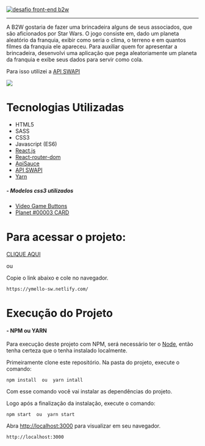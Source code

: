 [![desafio front-end b2w](http://yurimello.com/wp-content/uploads/2019/04/banner.png)](#)

-------------------------------------

A B2W gostaria de fazer uma brincadeira alguns de seus associados, que são aficionados por Star Wars. O jogo consiste em, dado um planeta aleatório da franquia, exibir como seria o clima, o terreno e em quantos filmes da franquia ele apareceu. Para auxiliar quem for apresentar a brincadeira, desenvolvi uma aplicação que pega aleatoriamente um planeta da franquia e exibe seus dados para servir como cola. 

Para isso utilizei a [API SWAPI](https://swapi.co/)

![](http://yurimello.com/wp-content/uploads/2019/04/icone.png) 

# Tecnologias Utilizadas

- HTML5
- SASS
- CSS3
- Javascript (ES6)
- [React.js](https://reactjs.org/)
- [React-router-dom](https://www.npmjs.com/package/react-router-dom)
- [ApiSauce](https://github.com/infinitered/apisauce)
- [API SWAPI](https://swapi.co/)
- [Yarn](https://yarnpkg.com/)

##### - Modelos css3 utilizados
- [Video Game Buttons](https://codepen.io/DanielWeiner/pen/iFadn)
- [Planet #00003 CARD](https://codepen.io/marcjfj/pen/EOrerZ)

# Para acessar o projeto:

[CLIQUE AQUI](https://ymello-sw.netlify.com/)

ou

Copie o link abaixo e cole no navegador.

```
https://ymello-sw.netlify.com/

```

# Execução do Projeto

#### - NPM ou YARN

Para execução deste projeto com NPM, será necessário ter o [Node](https://nodejs.org),
então tenha certeza  que o tenha instalado localmente.

Primeiramente clone este repositório.
Na pasta do projeto, execute o comando:

```
npm install  ou  yarn intall

```
Com esse comando você vai instalar as dependências do projeto.
 
Logo após a finalizaçâo da instalação, execute o comando:

```
npm start  ou  yarn start

```
Abra [http://localhost:3000](http://localhost:3000) para visualizar em seu navegador.


```
http://localhost:3000
```
